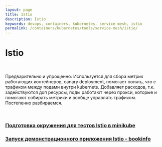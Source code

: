 ```yaml
---
layout: page
title: Istio
description: Istio
keywords: devops, containers, kubernetes, service mesh, istio
permalink: /containers/kubernetes/tools/service-mesh/istio/
---
```


# Istio

<br/>

Предварительно и упрощенно: Используется для сбора метрик работающих контейнеров, canary deployment, помогает понять, что с трафиком между подами внутри kubernets. Добавляет расходов, т.к. задействуются доп ресурсы, поды работают через прокси, которые и помогают собирать метрики и вообще управлять трафиком. Постепенно разбираемся.

<br/>

### [Подготовка окружения для тестов Istio в minikube](/containers/kubernetes/tools/service-mesh/istio/setup/)

### [Запуск демонстрационного приложения Istio - bookinfo](/containers/kubernetes/tools/service-mesh/istio/bookinfo/)

